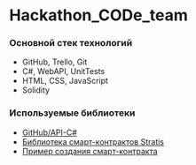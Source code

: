 # Hackathon_CODe_team

### Основной стек технологий

* GitHub, Trello, Git
* C#, WebAPI, UnitTests
* HTML, CSS, JavaScript
* Solidity

### Используемые библиотеки

* [GitHub/API-C#](https://github.com/blockchain/api-v1-client-csharp)
* [Библиотека смарт-контрактов Stratis](https://github.com/blockstack/stacks)
* [Пример создания смарт-контракта](https://github.com/stratisproject/CirrusSmartContracts)
